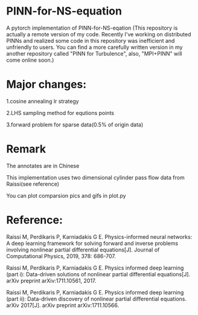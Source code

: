 # PINN-for-NS-equation
A  pytorch implementation of PINN-for-NS-eqation
(This repository is actually a remote version of my code. Recently I've working on distributed PINNs and realized some code in this repository was inefficient and unfriendly to users. You can find a more carefully written version in my another repository called "PINN for Turbulence", also, "MPI+PINN" will come online soon.)

# Major changes:
1.cosine annealing lr strategy

2.LHS sampling method for equtions points

3.forward problem for sparse data(0.5% of origin data)

# Remark
The annotates are in Chinese

This implementation uses two dimensional cylinder pass flow data from Raissi(see reference)

You can plot comparsion pics and gifs in plot.py

# Reference:
Raissi M, Perdikaris P, Karniadakis G E. Physics-informed neural networks: A deep learning framework for solving forward and inverse problems involving nonlinear partial differential equations[J]. Journal of Computational Physics, 2019, 378: 686-707.

Raissi M, Perdikaris P, Karniadakis G E. Physics informed deep learning (part i): Data-driven solutions of nonlinear partial differential equations[J]. arXiv preprint arXiv:1711.10561, 2017.

Raissi M, Perdikaris P, Karniadakis G E. Physics informed deep learning (part ii): Data-driven discovery of nonlinear partial differential equations. arXiv 2017[J]. arXiv preprint arXiv:1711.10566.
